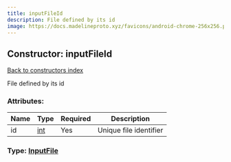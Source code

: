 ```yaml
---
title: inputFileId
description: File defined by its id
image: https://docs.madelineproto.xyz/favicons/android-chrome-256x256.png
---
```

## Constructor: inputFileId  
[Back to constructors index](index.md)



File defined by its id

### Attributes:

| Name     |    Type       | Required | Description |
|----------|---------------|----------|-------------|
|id|[int](../types/int.md) | Yes|Unique file identifier|



### Type: [InputFile](../types/InputFile.md)


